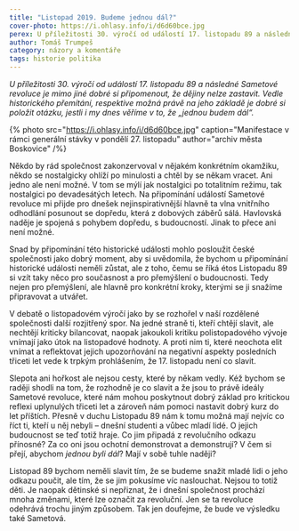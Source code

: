 ```yaml
---
title: "Listopad 2019. Budeme jednou dál?"
cover-photo: https://i.ohlasy.info/i/d6d60bce.jpg
perex: U příležitosti 30. výročí od událostí 17. listopadu 89 a následné Sametové revoluce je mimo jiné dobré si připomenout, že dějiny nelze zastavit. Věříme i my dnes v to, že „jednou budem dál“?
author: Tomáš Trumpeš
category: názory a komentáře
tags: historie politika
---
```


*U příležitosti 30. výročí od událostí 17. listopadu 89 a následné Sametové revoluce je mimo jiné dobré si připomenout, že dějiny nelze zastavit. Vedle historického přemítání, respektive možná právě na jeho základě je dobré si položit otázku, jestli i my dnes věříme v to, že „jednou budem dál“.*

{% photo src="https://i.ohlasy.info/i/d6d60bce.jpg" caption="Manifestace v rámci generální stávky v pondělí 27. listopadu" author="archiv města Boskovice" /%}

Někdo by rád společnost zakonzervoval v nějakém konkrétním okamžiku, někdo se nostalgicky ohlíží po minulosti a chtěl by se někam vracet. Ani jedno ale není možné. V tom se mýlí jak nostalgici po totalitním režimu, tak nostalgici po devadesátých letech. Na připomínání událostí Sametové revoluce mi přijde pro dnešek nejinspirativnější hlavně ta vlna vnitřního odhodlání posunout se dopředu, která z dobových záběrů sálá. Havlovská naděje je spojená s pohybem dopředu, s budoucností. Jinak to přece ani není možné.

Snad by připomínání této historické události mohlo posloužit české společnosti jako dobrý moment, aby si uvědomila, že bychom u připomínání historické události neměli zůstat, ale z toho, čemu se říká étos Listopadu 89 si vzít taky něco pro současnost a pro přemýšlení o budoucnosti. Tedy nejen pro přemýšlení, ale hlavně pro konkrétní kroky, kterými se ji snažíme připravovat a utvářet.

V debatě o listopadovém výročí jako by se rozhořel v naší rozdělené společnosti další rozjitřený spor. Na jedné straně ti, kteří chtějí slavit, ale nechtějí kriticky bilancovat, naopak jakoukoli kritiku polistopadového vývoje vnímají jako útok na listopadové hodnoty. A proti nim ti, které neochota elit vnímat a reflektovat jejich upozorňování na negativní aspekty posledních třiceti let vede k trpkým prohlášením, že 17. listopadu není co slavit.

Slepota ani hořkost ale nejsou cesty, které by někam vedly. Kéž bychom se raději shodli na tom, že rozhodně je co slavit a že jsou to právě ideály Sametové revoluce, které nám mohou poskytnout dobrý základ pro kritickou reflexi uplynulých třiceti let a zároveň nám pomoci nastavit dobrý kurz do let příštích. 
Přesně v duchu Listopadu 89 nám k tomu možná mají nejvíc co říct ti, kteří u něj nebyli – dnešní studenti a vůbec mladí lidé. O jejich budoucnost se teď totiž hraje. Co jim připadá z revolučního odkazu přínosné? Za co oni jsou ochotní demonstrovat a demonstrují? V čem si přejí, abychom *jednou byli dál*? Mají v sobě tuhle naději?

Listopad 89 bychom neměli slavit tím, že se budeme snažit mladé lidi o jeho odkazu poučit, ale tím, že se jim pokusíme víc naslouchat. Nejsou to totiž děti. Je naopak dětinské si nepřiznat, že i dnešní společnost prochází mnoha změnami, které lze označit za revoluční. Jen se ta revoluce odehrává trochu jiným způsobem. Tak jen doufejme, že bude ve výsledku také Sametová.
